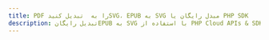 ---title: PDF را به  تبدیل کنیدSVG، EPUB به SVG مبدل رایگان یا PHP SDKdescription: تبدیل رایگانEPUB به SVG با استفاده از PHP Cloud APIs & SDK همچنین اسناد PDF را در Cloud ایجاد، ویرایش و رندر کنید.---